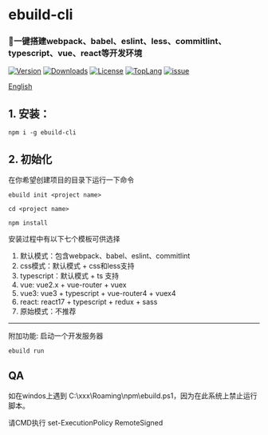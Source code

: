# ebuild-cli

### 🚀一键搭建webpack、babel、eslint、less、commitlint、typescript、vue、react等开发环境

<p>
    <a href="https://www.npmjs.com/package/ebuild-cli"><img src="https://img.shields.io/npm/v/ebuild-cli.svg" alt="Version"></a>
    <a href="https://npmcharts.com/compare/ebuild-cli?minimal=true"><img src="https://img.shields.io/npm/dm/ebuild-cli.svg" alt="Downloads"></a>
    <a href="https://github.com/theajack/ebuild-cli/blob/master/LICENSE"><img src="https://img.shields.io/npm/l/ebuild-cli.svg" alt="License"></a>
    <a href="https://github.com/theajack/ebuild-cli/search?l=javascript"><img src="https://img.shields.io/github/languages/top/theajack/ebuild-cli.svg" alt="TopLang"></a>
    <a href="https://github.com/theajack/ebuild-cli/issues"><img src="https://img.shields.io/github/issues-closed/theajack/ebuild-cli.svg" alt="issue"></a>
</p>

[English](https://github.com/theajack/ebuild-cli/blob/master/README.md)

## 1. 安装：

```
npm i -g ebuild-cli
```

## 2. 初始化

在你希望创建项目的目录下运行一下命令

```
ebuild init <project name>

cd <project name>

npm install
```

安装过程中有以下七个模板可供选择

1. 默认模式：包含webpack、babel、eslint、commitlint
2. css模式：默认模式 + css和less支持
3. typescript：默认模式 + ts 支持
4. vue: vue2.x + vue-router + vuex
5. vue3: vue3 + typescript + vue-router4 + vuex4
6. react: react17 + typescript + redux + sass
7. 原始模式：不推荐

----

附加功能: 启动一个开发服务器

```
ebuild run
```

## QA

如在windos上遇到 C:\xxx\Roaming\npm\ebuild.ps1，因为在此系统上禁止运行脚本。

请CMD执行 set-ExecutionPolicy RemoteSigned
